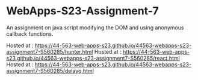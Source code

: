 # WebApps-S23-Assignment-7
An assignment on java script modifying the DOM and using anonymous callback functions.


Hosted at : https://44-563-web-apps-s23.github.io/44563-webapps-s23-assignment7-S560285/hunter.html
Hosted at : https://44-563-web-apps-s23.github.io/44563-webapps-s23-assignment7-S560285/react.html
Hosted at : https://44-563-web-apps-s23.github.io/44563-webapps-s23-assignment7-S560285/delayq.html

